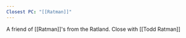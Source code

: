 ```yaml
---
Closest PC: "[[Ratman]]"
---
```

A friend of [[Ratman]]'s from the Ratland. Close with [[Todd Ratman]]
